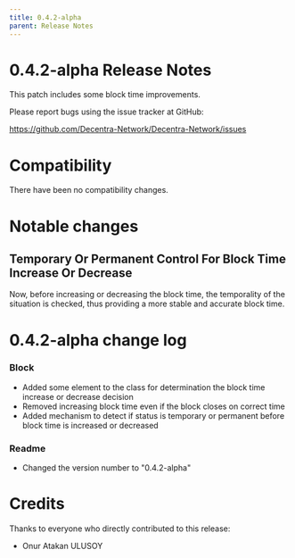 ```yaml
---
title: 0.4.2-alpha
parent: Release Notes
---
```


0.4.2-alpha Release Notes
====================

This patch includes some block time improvements.

Please report bugs using the issue tracker at GitHub:

  <https://github.com/Decentra-Network/Decentra-Network/issues>

Compatibility
==============

There have been no compatibility changes.

Notable changes
===============

## Temporary Or Permanent Control For Block Time Increase Or Decrease

Now, before increasing or decreasing the block time, the temporality 
of the situation is checked, thus providing a more stable and accurate 
block time.

0.4.2-alpha change log
=================

### Block
- Added some element to the class for determination the block time increase or decrease decision
- Removed increasing block time even if the block closes on correct time
- Added mechanism to detect if status is temporary or permanent before block time is increased or decreased

### Readme
- Changed the version number to "0.4.2-alpha"

Credits
=======

Thanks to everyone who directly contributed to this release:

- Onur Atakan ULUSOY
